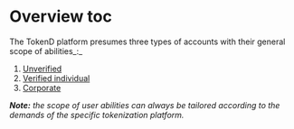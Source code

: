 # Overview toc

The TokenD platform presumes three types of accounts with their general scope of abilities_:_

1. [Unverified](unverified-account.md)
2. [Verified individual](verified-individual-account-general.md)
3. [Corporate](corporate-account.md)

_**Note:** the scope of user abilities can always be tailored according to the demands of the specific tokenization platform._

